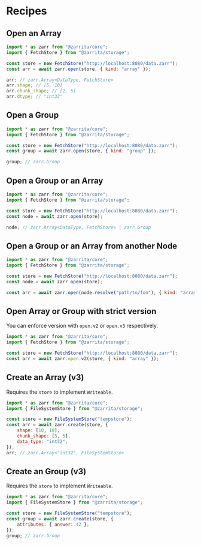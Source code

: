 # Recipes

## Open an Array

```js
import * as zarr from "@zarrita/core";
import { FetchStore } from "@zarrita/storage";

const store = new FetchStore("http://localhost:8080/data.zarr");
const arr = await zarr.open(store, { kind: "array" });

arr; // zarr.Array<DataType, FetchStore>
arr.shape; // [5, 10]
arr.chunk_shape; // [2, 5]
arr.dtype; // "int32"
```

## Open a Group

```js
import * as zarr from "@zarrita/core";
import { FetchStore } from "@zarrita/storage";

const store = new FetchStore("http://localhost:8080/data.zarr");
const group = await zarr.open(store, { kind: "group" });

group; // zarr.Group
```

## Open a Group or an Array

```js
import * as zarr from "@zarrita/core";
import { FetchStore } from "@zarrita/storage";

const store = new FetchStore("http://localhost:8080/data.zarr");
const node = await zarr.open(store);

node; // zarr.Array<DataType, FetchStore> | zarr.Group
```

## Open a Group or an Array from another Node

```js
import * as zarr from "@zarrita/core";
import { FetchStore } from "@zarrita/storage";

const store = new FetchStore("http://localhost:8080/data.zarr");
const node = await zarr.open(store);

const arr = await zarr.open(node.resolve("path/to/foo"), { kind: "array" });
```

## Open Array or Group with strict version

You can enforce version with `open.v2` or `open.v3` respectively.

```js
import * as zarr from "@zarrita/core";
import { FetchStore } from "@zarrita/storage";

const store = new FetchStore("http://localhost:8080/data.zarr");
const arr = await zarr.open.v2(store, { kind: "array" });
```

## Create an Array (v3)

Requires the `store` to implement `Writeable`.

```js
import * as zarr from "@zarrita/core";
import { FileSystemStore } from "@zarrita/storage";

const store = new FileSystemStore("tempstore");
const arr = await zarr.create(store, {
	shape: [10, 10],
	chunk_shape: [5, 5],
	data_type: "int32",
});
arr; // zarr.Array<"int32", FileSystemStore>
```

## Create an Group (v3)

Requires the `store` to implement `Writeable`.

```js
import * as zarr from "@zarrita/core";
import { FileSystemStore } from "@zarrita/storage";

const store = new FileSystemStore("tempstore");
const group = await zarr.create(store, {
	attributes: { answer: 42 },
});
group; // zarr.Group
```
